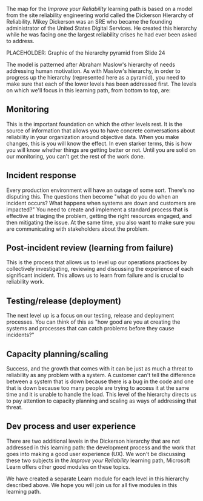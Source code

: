 The map for the _Improve your Reliability_ learning path is based on a
model from the site reliability engineering world called the Dickerson
Hierarchy of Reliability. Mikey Dickerson was an SRE who became the
founding administrator of the United States Digital Services. He created
this hierarchy while he was facing one the largest reliability crises he
had ever been asked to address.

PLACEHOLDER: Graphic of the hierarchy pyramid from Slide 24

The model is patterned after Abraham Maslow's hierarchy of needs addressing
human motivation. As with Maslow's hierarchy, in order to progress up the
hierarchy (represented here as a pyramid), you need to make sure that each
of the lower levels has been addressed first. The levels on which we'll
focus in this learning path, from bottom to top, are:

## Monitoring

This is the important foundation on which the other levels rest. It is the
source of information that allows you to have concrete conversations about
reliability in your organization around objective data. When you make
changes, this is you will know the effect. In even starker terms, this is
how you will know whether things are getting better or not. Until you are
solid on our monitoring, you can't get the rest of the work done.

## Incident response

Every production environment will have an outage of some sort. There's no
disputing this. The questions then become "what do you do when an incident
occurs? What happens when systems are down and customers are impacted?" You
need to create and implement a standard process that is effective at
triaging the problem, getting the right resources engaged, and then
mitigating the issue. At the same time, you also want to make sure you are
communicating with stakeholders about the problem.

## Post-incident review (learning from failure)

This is the process that allows us to level up our operations practices by
collectively investigating, reviewing and discussing the experience of each
significant incident. This allows us to learn from failure and is crucial
to reliability work.

## Testing/release (deployment)

The next level up is a focus on our testing, release and deployment
processes. You can think of this as "how good are you at creating the
systems and processes that can catch problems before they cause incidents?"

## Capacity planning/scaling

Success, and the growth that comes with it can be just as much a threat to
reliability as any problem with a system. A customer can't tell the
difference between a system that is down because there is a bug in the code
and one that is down because too many people are trying to access it at the
same time and it is unable to handle the load. This level of the hierarchy
directs us to pay attention to capacity planning and scaling as ways of
addressing that threat.

## Dev process and user experience

There are two additional levels in the Dickerson hierarchy that are not
addressed in this learning path: the development process and the work that
goes into making a good user experience (UX). We won't be discussing these
two subjects in the _Improve your Reliability_ learning path, Microsoft
Learn offers other good modules on these topics.

We have created a separate Learn module for each level in this hierarchy
described above. We hope you will join us for all five modules in this
learning path.
